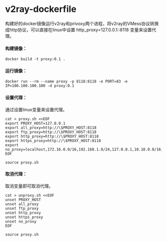# v2ray-dockerfile
构建好的docker镜像运行v2ray和privoxy两个进程，将v2ray的VMess协议转换成http协议，可以直接在linux中设置 http_proxy=127.0.0.1::8118 变量来设置代理。

#### 构建镜像：
```console
docker build -t proxy:0.1 .
```

#### 运行镜像：
```console
docker run --rm --name proxy -p 8118:8118 -e PORT=83 -e IP=100.100.100.100 -d proxy:0.1
```

#### 设置代理：
通过设置linux变量来设置代理。
```console
cat > proxy.sh <<EOF
export PROXY_HOST=127.0.0.1
export all_proxy=http://\$PROXY_HOST:8118
export ftp_proxy=http://\$PROXY_HOST:8118
export http_proxy=http://\$PROXY_HOST:8118
export https_proxy=http://\$PROXY_HOST:8118
export no_proxy=localhost,172.16.0.0/16,192.168.1.0/24,127.0.0.1,10.10.0.0/16,10.244.0.0/16
EOF

source proxy.sh
```

#### 取消代理：
取消变量即可取消代理。
```console
cat > unproxy.sh <<EOF
unset PROXY_HOST
unset all_proxy
unset ftp_proxy
unset http_proxy
unset https_proxy
unset no_proxy
EOF

source proxy.sh
```
